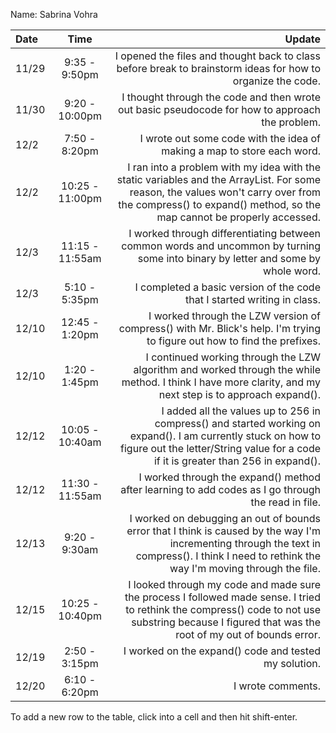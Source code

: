 Name: Sabrina Vohra

| Date  |      Time       |                                                                                                                                                                                                      Update |
|:------|:---------------:|------------------------------------------------------------------------------------------------------------------------------------------------------------------------------------------------------------:|
| 11/29 |  9:35 - 9:50pm  |                                                                                                 I opened the files and thought back to class before break to brainstorm ideas for how to organize the code. |
| 11/30 | 9:20 - 10:00pm  |                                                                                                             I thought through the code and then wrote out basic pseudocode for how to approach the problem. |
| 12/2  |  7:50 - 8:20pm  |                                                                                                                                     I wrote out some code with the idea of making a map to store each word. |
| 12/2  | 10:25 - 11:00pm | I ran into a problem with my idea with the static variables and the ArrayList. For some reason, the values won't carry over from the compress() to expand() method, so the map cannot be properly accessed. |
| 12/3  | 11:15 - 11:55am |                                                                            I worked through differentiating between common words and uncommon by turning some into binary by letter and some by whole word. |
| 12/3  |  5:10 - 5:35pm  |                                                                                                                                    I completed a basic version of the code that I started writing in class. |
| 12/10 | 12:45 - 1:20pm  |                                                                                    I worked through the LZW version of compress() with Mr. Blick's help. I'm trying to figure out how to find the prefixes. |
| 12/10 |  1:20 - 1:45pm  |                                                   I continued working through the LZW algorithm and worked through the while method. I think I have more clarity, and my next step is to approach expand(). |
| 12/12 | 10:05 - 10:40am |         I added all the values up to 256 in compress() and started working on expand(). I am currently stuck on how to figure out the letter/String value for a code if it is greater than 256 in expand(). |
| 12/12 | 11:30 - 11:55am |                                                                                                          I worked through the expand() method after learning to add codes as I go through the read in file. |
| 12/13 |  9:20 - 9:30am  |              I worked on debugging an out of bounds error that I think is caused by the way I'm incrementing through the text in compress(). I think I need to rethink the way I'm moving through the file. |
| 12/15 | 10:25 - 10:40pm |        I looked through my code and made sure the process I followed made sense. I tried to rethink the compress() code to not use substring because I figured that was the root of my out of bounds error. |
| 12/19 |  2:50 - 3:15pm  |                                                                                                                                                       I worked on the expand() code and tested my solution. |
| 12/20 |  6:10 - 6:20pm  |                                                                                                                                                                                           I wrote comments. |

To add a new row to the table, click into a cell and then hit shift-enter.